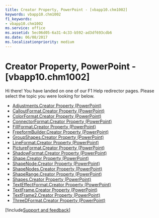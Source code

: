 ```yaml
---
title: Creator Property, PowerPoint - [vbapp10.chm1002]
keywords: vbapp10.chm1002
f1_keywords:
- vbapp10.chm1002
ms.service: office
ms.assetid: 5ec06d05-6a31-4c33-b592-ad3df693cdb6
ms.date: 06/08/2017
ms.localizationpriority: medium
---
```



# Creator Property, PowerPoint - [vbapp10.chm1002]

Hi there! You have landed on one of our F1 Help redirector pages. Please select the topic you were looking for below.

- [Adjustments.Creator Property (PowerPoint)](https://msdn.microsoft.com/library/a9782244-144e-820f-1a6d-895a1b03a7fe%28Office.15%29.aspx)
- [CalloutFormat.Creator Property (PowerPoint)](https://msdn.microsoft.com/library/c7e4484e-9384-88fb-17ba-da3b2d2c8dc2%28Office.15%29.aspx)
- [ColorFormat.Creator Property (PowerPoint)](https://msdn.microsoft.com/library/403c2188-999b-07e8-ff60-16147dd9cb55%28Office.15%29.aspx)
- [ConnectorFormat.Creator Property (PowerPoint)](https://msdn.microsoft.com/library/bdd8ff41-033f-7721-ab13-ec769915d3a5%28Office.15%29.aspx)
- [FillFormat.Creator Property (PowerPoint)](https://msdn.microsoft.com/library/f2d09239-4438-ac63-41d6-414cda762802%28Office.15%29.aspx)
- [FreeformBuilder.Creator Property (PowerPoint)](https://msdn.microsoft.com/library/27b13b1e-eca5-90c1-c4ac-fbe56dd1cd30%28Office.15%29.aspx)
- [GroupShapes.Creator Property (PowerPoint)](https://msdn.microsoft.com/library/89ba86e8-37fe-b30f-7dd6-a8dd8bf7b3b0%28Office.15%29.aspx)
- [LineFormat.Creator Property (PowerPoint)](https://msdn.microsoft.com/library/e4020bf2-0b36-4e77-3850-949ac81e0c86%28Office.15%29.aspx)
- [PictureFormat.Creator Property (PowerPoint)](https://msdn.microsoft.com/library/d2784238-bf55-0e70-a89b-0a3c9b21fd31%28Office.15%29.aspx)
- [ShadowFormat.Creator Property (PowerPoint)](https://msdn.microsoft.com/library/bd222db3-f0f1-725e-0023-ab10cabd1d0f%28Office.15%29.aspx)
- [Shape.Creator Property (PowerPoint)](https://msdn.microsoft.com/library/77d85e2f-aeba-7aba-b3d4-efe37ee487fe%28Office.15%29.aspx)
- [ShapeNode.Creator Property (PowerPoint)](https://msdn.microsoft.com/library/25e04e52-3a5b-c2ff-a4ef-db3df3d385db%28Office.15%29.aspx)
- [ShapeNodes.Creator Property (PowerPoint)](https://msdn.microsoft.com/library/d0cff272-8da0-05c0-49ac-ec27bd5de6d4%28Office.15%29.aspx)
- [ShapeRange.Creator Property (PowerPoint)](https://msdn.microsoft.com/library/6c273206-ecd1-d420-bf40-877ca678876c%28Office.15%29.aspx)
- [Shapes.Creator Property (PowerPoint)](https://msdn.microsoft.com/library/495a5a34-efdb-784e-8748-7bc6005e7ffd%28Office.15%29.aspx)
- [TextEffectFormat.Creator Property (PowerPoint)](https://msdn.microsoft.com/library/96e589f1-2321-47e2-5245-1c6b96bace92%28Office.15%29.aspx)
- [TextFrame.Creator Property (PowerPoint)](https://msdn.microsoft.com/library/7e198a9e-38eb-6f1a-38f6-e24bcac43190%28Office.15%29.aspx)
- [TextFrame2.Creator Property (PowerPoint)](https://msdn.microsoft.com/library/e591a997-2322-cf14-d79b-0b63aa9d9e46%28Office.15%29.aspx)
- [ThreeDFormat.Creator Property (PowerPoint)](https://msdn.microsoft.com/library/48762ba6-04fd-8d4b-fa5b-596ce4698d4d%28Office.15%29.aspx)

[!include[Support and feedback](~/includes/feedback-boilerplate.md)]